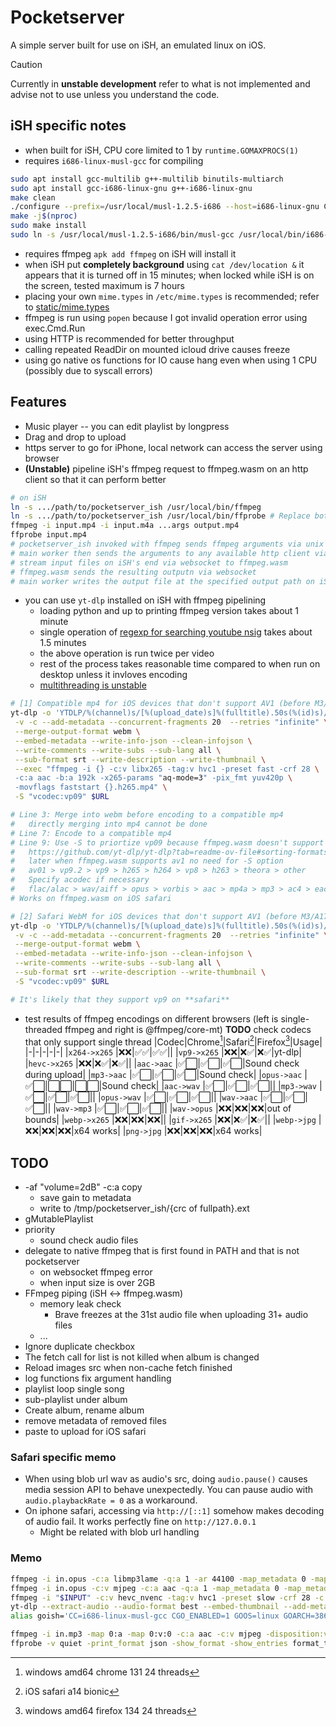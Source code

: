 
# Pocketserver

A simple server built for use on iSH, an emulated linux on iOS.

> [!CAUTION]
> Currently in **unstable development** refer to what is not implemented and advise not to use unless you understand the code.

## iSH specific notes

- when built for iSH, CPU core limited to 1 by `runtime.GOMAXPROCS(1)`
- requires `i686-linux-musl-gcc` for compiling
```sh
sudo apt install gcc-multilib g++-multilib binutils-multiarch
sudo apt install gcc-i686-linux-gnu g++-i686-linux-gnu
make clean
./configure --prefix=/usr/local/musl-1.2.5-i686 --host=i686-linux-gnu CC=i686-linux-gnu-gcc
make -j$(nproc)
sudo make install
sudo ln -s /usr/local/musl-1.2.5-i686/bin/musl-gcc /usr/local/bin/i686-linux-musl-gcc
```
- requires ffmpeg `apk add ffmpeg` on iSH will install it
- when iSH put **completely background** using `cat /dev/location &` it appears that it is turned off in 15 minutes; when locked while iSH is on the screen, tested maximum is 7 hours
- placing your own `mime.types` in `/etc/mime.types` is recommended; refer to [static/mime.types](./static/mime.types)
- ffmpeg is run using `popen` because I got invalid operation error using exec.Cmd.Run
- using HTTP is recommended for better throughput
- calling repeated ReadDir on mounted icloud drive causes freeze
- using go native os functions for IO cause hang even when using 1 CPU (possibly due to syscall errors)

## Features

- Music player -- you can edit playlist by longpress
- Drag and drop to upload
- https server to go for iPhone, local network can access the server using browser
- **(Unstable)** pipeline iSH's ffmpeg request to ffmpeg.wasm on an http client so that it can perform better
```sh
# on iSH
ln -s .../path/to/pocketserver_ish /usr/local/bin/ffmpeg
ln -s .../path/to/pocketserver_ish /usr/local/bin/ffprobe # Replace both ffmpeg and ffprobe 
ffmpeg -i input.mp4 -i input.m4a ...args output.mp4
ffprobe input.mp4
# pocketserver_ish invoked with ffmpeg sends ffmpeg arguments via unix socket to the main worker
# main worker then sends the arguments to any available http client via websocket
# stream input files on iSH's end via websocket to ffmpeg.wasm
# ffmpeg.wasm sends the resulting outputn via websocket
# main worker writes the output file at the specified output path on iSH's end
```
- you can use `yt-dlp` installed on iSH with ffmpeg pipelining
    - loading python and up to printing ffmpeg version takes about 1 minute
    - single operation of [regexp for searching youtube nsig](https://github.com/ytdl-org/youtube-dl/blob/63fb0fc4159397618b12fa115f957b9ba70f3f88/youtube_dl/extractor/youtube.py#L1775) takes about 1.5 minutes
    - the above operation is run twice per video
    - rest of the process takes reasonable time compared to when run on desktop unless it invloves encoding
    - [multithreading is unstable](https://github.com/ffmpegwasm/ffmpeg.wasm/issues/597) 
```sh
# [1] Compatible mp4 for iOS devices that don't support AV1 (before M3/A17)
yt-dlp -o 'YTDLP/%(channel)s/[%(upload_date)s]%(fulltitle).50s(%(id)s)/[%(upload_date)s]%(fulltitle)s(%(id)s)' \
 -v -c --add-metadata --concurrent-fragments 20  --retries "infinite" \
 --merge-output-format webm \
 --embed-metadata --write-info-json --clean-infojson \
 --write-comments --write-subs --sub-lang all \
 --sub-format srt --write-description --write-thumbnail \
 --exec "ffmpeg -i {} -c:v libx265 -tag:v hvc1 -preset fast -crf 28 \
 -c:a aac -b:a 192k -x265-params "aq-mode=3" -pix_fmt yuv420p \
 -movflags faststart {}.h265.mp4" \
 -S "vcodec:vp09" $URL

# Line 3: Merge into webm before encoding to a compatible mp4
#   directly merging into mp4 cannot be done
# Line 7: Encode to a compatible mp4
# Line 9: Use -S to priortize vp09 because ffmpeg.wasm doesn't support av1
#   https://github.com/yt-dlp/yt-dlp?tab=readme-ov-file#sorting-formats
#   later when ffmpeg.wasm supports av1 no need for -S option
#   av01 > vp9.2 > vp9 > h265 > h264 > vp8 > h263 > theora > other
#   Specify acodec if necessary
#   flac/alac > wav/aiff > opus > vorbis > aac > mp4a > mp3 > ac4 > eac3 > ac3 > dts > other
# Works on ffmpeg.wasm on iOS safari

# [2] Safari WebM for iOS devices that don't support AV1 (before M3/A17)
yt-dlp -o 'YTDLP/%(channel)s/[%(upload_date)s]%(fulltitle).50s(%(id)s)/[%(upload_date)s]%(fulltitle)s(%(id)s)' \
 -v -c --add-metadata --concurrent-fragments 20  --retries "infinite" \
 --merge-output-format webm \
 --embed-metadata --write-info-json --clean-infojson \
 --write-comments --write-subs --sub-lang all \
 --sub-format srt --write-description --write-thumbnail \
 -S "vcodec:vp09" $URL

# It's likely that they support vp9 on **safari**
```
- test results of ffmpeg encodings on different browsers (left is single-threaded ffmpeg and right is @ffmpeg/core-mt) **TODO** check codecs that only support single thread
    |Codec|Chrome[^1]|Safari[^2]|Firefox[^3]|Usage|
    |-|-|-|-|-|
    |`x264->x265`   |❌❌|✅✅|✅✅||
    |`vp9->x265`    |❌❌|❌✅|❌✅|yt-dlp|
    |`hevc->x265`   |❌❌|❌✅|❌✅||
    |`aac->aac`     |✅⬜|✅⬜|✅⬜|Sound check during upload|
    |`mp3->aac`     |✅⬜|✅⬜|✅⬜|Sound check|
    |`opus->aac`    |✅⬜|⬜⬜|⬜⬜|Sound check|
    |`aac->wav`     |✅⬜|✅⬜|✅⬜||
    |`mp3->wav`     |✅⬜|✅⬜|✅⬜||
    |`opus->wav`    |✅⬜|✅⬜|✅⬜||
    |`wav->aac`     |✅⬜|✅⬜|✅⬜||
    |`wav->mp3`     |✅⬜|✅⬜|✅⬜||
    |`wav->opus`    |❌❌|❌❌|❌❌|out of bounds|
    |`webp->x265`   |❌❌|❌❌|❌❌||
    |`gif->x265`    |❌❌|❌✅|❌✅||
    |`webp->jpg`    |❌❌|❌❌|❌❌|x64 works|
    |`png->jpg`     |❌❌|❌❌|❌❌|x64 works|
    [^1]: windows amd64 chrome 131 24 threads
    [^2]: iOS safari a14 bionic
    [^3]: windows amd64 firefox 134 24 threads



## TODO

- -af "volume=2dB" -c:a copy
    - save gain to metadata
    - write to /tmp/pocketserver_ish/{crc of fullpath}.ext
- gMutablePlaylist
- priority
    - sound check audio files
- delegate to native ffmpeg that is first found in PATH and that is not pocketserver
    - on websocket ffmpeg error
    - when input size is over 2GB
- FFmpeg piping (iSH <-> ffmpeg.wasm)
    - memory leak check
        - Brave freezes at the 31st audio file when uploading 31+ audio files
    - ...
- Ignore duplicate checkbox
- The fetch call for list is not killed when album is changed
- Reload images src when non-cache fetch finished
- log functions fix argument handling
- playlist loop single song
- sub-playlist under album
- Create album, rename album
- remove metadata of removed files
- paste to upload for iOS safari


### Safari specific memo

- When using blob url wav as audio's src, doing `audio.pause()` causes media session API to behave unexpectedly. You can pause audio with `audio.playbackRate = 0` as a workaround.
- On iphone safari, accessing via `http://[::1]` somehow makes decoding of audio fail. It works perfectly fine on `http://127.0.0.1`
    - Might be related with blob url handling

### Memo

```sh
ffmpeg -i in.opus -c:a libmp3lame -q:a 1 -ar 44100 -map_metadata 0 -map_metadata 0:s:0 -id3v2_version 3 out.mp3
ffmpeg -i in.opus -c:v mjpeg -c:a aac -q:a 1 -map_metadata 0 -map_metadata 0:s:0 -id3v2_version 3 -f ipod out.m4a
ffmpeg -i "$INPUT" -c:v hevc_nvenc -tag:v hvc1 -preset slow -crf 28 -c:a aac -b:a 192k -x265-params "aq-mode=3" "${INPUT%.*}_2.mp4"
yt-dlp --extract-audio --audio-format best --embed-thumbnail --add-metadata --metadata-from-title "%(title)s" -o "%(title)s.%(ext)s" $1
alias goish='CC=i686-linux-musl-gcc CGO_ENABLED=1 GOOS=linux GOARCH=386 go'

ffmpeg -i in.mp3 -map 0:a -map 0:v:0 -c:a aac -c:v mjpeg -disposition:v attached_pic out.m4a
ffprobe -v quiet -print_format json -show_format -show_entries format_tags=album,artist,title,comment:format=duration
```


